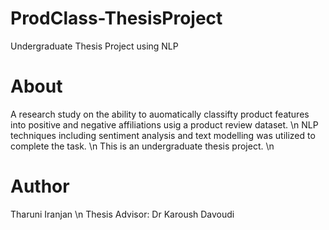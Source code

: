 # ProdClass-ThesisProject
Undergraduate Thesis Project using NLP


# About
A research study on the ability to auomatically classifty product features into positive and negative affiliations usig a product review dataset. \n
NLP techniques including sentiment analysis and text modelling was utilized to complete the task. \n
This is an undergraduate thesis project. \n


# Author
Tharuni Iranjan \n
Thesis Advisor: Dr Karoush Davoudi
